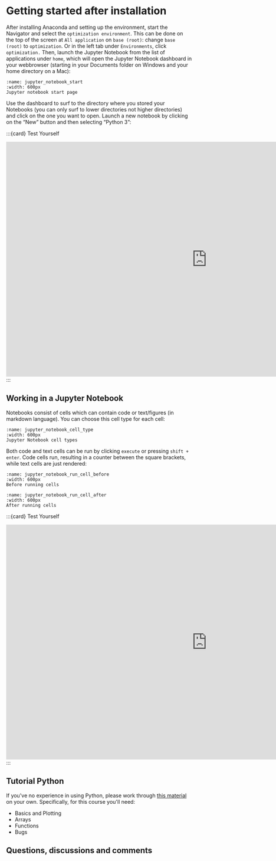 # Getting started after installation

After installing Anaconda and setting up the environment, start the Navigator and select the `optimization environment`. This can be done on the top of the screen at `All application` on  `base (root)`: change `base (root)` to `optimization`. Or in the left tab under `Environments`, click `optimization.`
Then, launch the Jupyter Notebook from the list of applications under `home`, which will open the Jupyter Notebook dashboard in your webbrowser (starting in your Documents folder on Windows and your home directory on a Mac):
```{figure} ./figures/jupyter_notebook_start.png
:name: jupyter_notebook_start
:width: 600px
Jupyter notebook start page
```
Use the dashboard to surf to the directory where you stored your Notebooks (you can only surf to lower directories not higher directories) and click on the one you want to open. Launch a new notebook by clicking on the “New” button and then selecting “Python 3”: 

:::{card} Test Yourself
<iframe src="https://tudelft.h5p.com/content/1292011168815984607/embed" aria-label="Locally / in the cloud" width="1088" height="637" frameborder="0" allowfullscreen="allowfullscreen" allow="autoplay *; geolocation *; microphone *; camera *; midi *; encrypted-media *"></iframe><script src="https://tudelft.h5p.com/js/h5p-resizer.js" charset="UTF-8"></script>
:::

## Working in a Jupyter Notebook
Notebooks consist of cells which can contain code or text/figures (in markdown language). You can choose this cell type for each cell:

```{figure} ./figures/jupyter_notebook_cell_type.png
:name: jupyter_notebook_cell_type
:width: 600px
Jupyter Notebook cell types
```
Both code and text cells can be run by clicking `execute` or pressing `shift + enter`. Code cells run, resulting in a counter between the square brackets, while text cells are just rendered:
```{figure} ./figures/jupyter_notebook_run_cell_before.png
:name: jupyter_notebook_run_cell_before
:width: 600px
Before running cells
```

```{figure} ./figures/jupyter_notebook_run_cell_after.png
:name: jupyter_notebook_run_cell_after
:width: 600px
After running cells
```
:::{card} Test Yourself
<iframe src="https://tudelft.h5p.com/content/1292011164112705337/embed" aria-label="Running cells" width="1088" height="637" frameborder="0" allowfullscreen="allowfullscreen" allow="autoplay *; geolocation *; microphone *; camera *; midi *; encrypted-media *"></iframe><script src="https://tudelft.h5p.com/js/h5p-resizer.js" charset="UTF-8"></script>
:::


## Tutorial Python
If you've no experience in using Python, please work through [this material](http://mbakker7.github.io/exploratory_computing_with_python/) on your own. Specifically, for this course you'll need:
- Basics and Plotting
- Arrays
- Functions
- Bugs

## Questions, discussions and comments
<script src="https://utteranc.es/client.js"
        repo="TeachBooks/engineering-systems-optimization"
        issue-term="title"
        theme="github-light"
        crossorigin="anonymous"
        async>
</script>